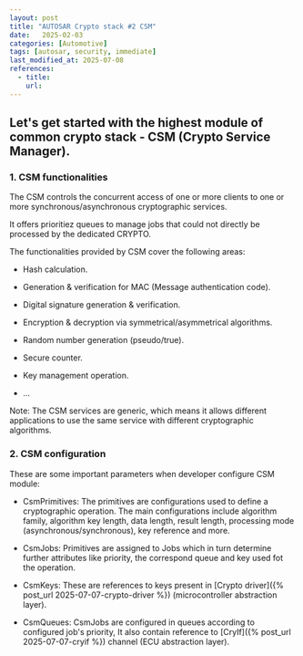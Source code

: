 ```yaml
---
layout: post
title: "AUTOSAR Crypto stack #2 CSM"
date:   2025-02-03
categories: [Automotive]
tags: [autosar, security, immediate]
last_modified_at: 2025-07-08
references:
  - title:
    url:
---
```


## Let's get started with the highest module of common crypto stack - CSM (Crypto Service Manager).

### 1. CSM functionalities

The CSM controls the concurrent access of one or more clients to one or more synchronous/asynchronous cryptographic services.

It offers prioritiez queues to manage jobs that could not directly be processed by the dedicated CRYPTO.

The functionalities provided by CSM cover the following areas:

 - Hash calculation.
 
 - Generation & verification for MAC (Message authentication code).

 - Digital signature generation & verification.
 
 - Encryption & decryption via symmetrical/asymmetrical algorithms.

 - Random number generation (pseudo/true).

 - Secure counter.

 - Key management operation.

 - ...

<p style"fontweight:bold">Note: The CSM services are generic, which means it allows different applications to use the same service with different cryptographic algorithms.</p>

### 2. CSM configuration 

These are some important parameters when developer configure CSM module:

 - CsmPrimitives: The primitives are configurations used to define a cryptographic operation. The main configurations include algorithm family, algorithm key length, data length, result length, processing mode (asynchronous/synchronous), key reference and more.

 - CsmJobs: Primitives are assigned to Jobs which in turn determine further attributes like priority, the correspond queue and key used fot the operation.

 - CsmKeys: These are references to keys present in [Crypto driver]({% post_url 2025-07-07-crypto-driver %}) (microcontroller abstraction layer).

 - CsmQueues: CsmJobs are configured in queues according to configured job's priority, It also contain reference to [CryIf]({% post_url 2025-07-07-cryif %}) channel (ECU abstraction layer).